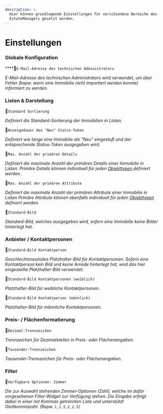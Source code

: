 ```yaml
---
description: >-
  Hier können grundlegende Einstellungen für verschiedene Bereiche des
  EstateManagers gesetzt werden.
---
```


# Einstellungen

### Globale Konfiguration

\*\*\*\*🔹`E-Mail-Adresse des technischen Administrators`

_E-Mail-Adresse des technischen Administrators wird verwendet, um über Fehler \(bspw. wenn eine Immobilie nicht importiert werden konnte\) informiert zu werden._

### Listen & Darstellung

🔹`Standard Sortierung`

_Definiert die Standard-Sortierung der Immobilien in Listen._

🔹`Anzeigedauer des "Neu" Status-Token`

_Definiert wie lange eine Immobilie als "Neu" eingestuft und der entsprechende Status-Token ausgegeben wird._

🔹`Max. Anzahl der primären Details`

_Definiert die maximale Anzahl der primären Details einer Immobilie in Listen. Primäre Details können individuell für jeden_ [_Objekttypen_ ](objekttypen.md)_definiert werden._

🔹`Max. Anzahl der primären Attribute`

_Definiert die maximale Anzahl der primären Attribute einer Immobilie in Listen Primäre Attribute können ebenfalls individuell für jeden_ [_Objekttypen_ ](objekttypen.md)_definiert werden._

🔹`Standard-Bild`

_Standard-Bild, welches ausgegeben wird, sofern eine Immobilie keine Bilder hinterlegt hat._

### Anbieter / Kontaktpersonen

🔹`Standard-Bild Kontaktperson`

_Geschlechtsneutrales Platzhalter-Bild für Kontaktpersonen. Sofern eine Kontaktperson kein Bild und keine Anrede hinterlegt hat, wird das hier eingestellte Platzhalter-Bild verwendet._

🔹`Standard-Bild Kontaktpersonen (weiblich)`

_Platzhalter-Bild für weibliche Kontaktpersonen._

🔹`Standard-Bild Kontaktperson (männlich)`

_Platzhalter-Bild für männliche Kontaktpersonen._

### Preis- / Flächenformatierung

🔹`Dezimal-Trennzeichen`

_Trennzeichen für Dezimalstellen in Preis- oder Flächenangaben._

🔹`Tausender-Trennzeichen`

_Tausender-Trennzeichen für Preis- oder Flächenangaben._

### Filter

🔹`Verfügbare Optionen: Zimmer`

_Die zur Auswahl stehenden Zimmer-Optionen \(Zahl\), welche im dafür vorgesehenen Filter-Widget zur Verfügung stehen. Die Eingabe erfolgt dabei in einer mit Kommas getrennten Liste und unterstützt Gleitkommazahl. \(Bspw. `1,1.5,2,2.5`\)_

